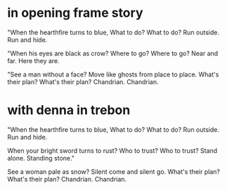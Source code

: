 # in opening frame story
"When the hearthfire turns to blue,
What to do? What to do?
Run outside. Run and hide.

"When his eyes are black as crow?
Where to go? Where to go?
Near and far. Here they are.

"See a man without a face?
Move like ghosts from place to place.
What's their plan? What's their plan?
Chandrian. Chandrian.

# with denna in trebon
"When the hearthfire turns to blue,
What to do? What to do?
Run outside. Run and hide.

When your bright sword turns to rust?
Who to trust? Who to trust?
Stand alone. Standing stone."

See a woman pale as snow?
Silent come and silent go.
What's their plan? What's their plan?
Chandrian. Chandrian.
